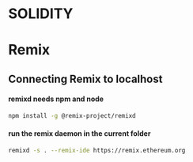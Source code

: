 # SOLIDITY
# Remix
## Connecting Remix to localhost
#### remixd needs npm and node
``` bash
npm install -g @remix-project/remixd
```
#### run the remix daemon in the current folder
``` bash
remixd -s . --remix-ide https://remix.ethereum.org
```
